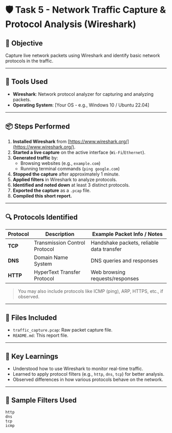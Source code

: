 # 🛡️ Task 5 - Network Traffic Capture & Protocol Analysis (Wireshark)

## 📌 Objective
Capture live network packets using Wireshark and identify basic network protocols in the traffic.

---

## 🧰 Tools Used
- **Wireshark**: Network protocol analyzer for capturing and analyzing packets.
- **Operating System**: [Your OS - e.g., Windows 10 / Ubuntu 22.04]

---

## 📦 Steps Performed

1. **Installed Wireshark** from [https://www.wireshark.org/](https://www.wireshark.org/).
2. **Started a live capture** on the active interface (`Wi-Fi`/`Ethernet`).
3. **Generated traffic** by:
   - Browsing websites (e.g., `example.com`)
   - Running terminal commands (`ping google.com`)
4. **Stopped the capture** after approximately 1 minute.
5. **Applied filters** in Wireshark to analyze protocols.
6. **Identified and noted down** at least 3 distinct protocols.
7. **Exported the capture** as a `.pcap` file.
8. **Compiled this short report.**

---

## 🔍 Protocols Identified

| Protocol | Description                     | Example Packet Info / Notes               |
|----------|----------------------------------|-------------------------------------------|
| **TCP**  | Transmission Control Protocol    | Handshake packets, reliable data transfer |
| **DNS**  | Domain Name System               | DNS queries and responses                 |
| **HTTP** | HyperText Transfer Protocol      | Web browsing requests/responses           |

> You may also include protocols like ICMP (ping), ARP, HTTPS, etc., if observed.

---

## 📁 Files Included

- `traffic_capture.pcap`: Raw packet capture file.
- `README.md`: This report file.

---

## 🧠 Key Learnings

- Understood how to use Wireshark to monitor real-time traffic.
- Learned to apply protocol filters (e.g., `http`, `dns`, `tcp`) for better analysis.
- Observed differences in how various protocols behave on the network.

---

## 🧪 Sample Filters Used

```wireshark
http
dns
tcp
icmp
